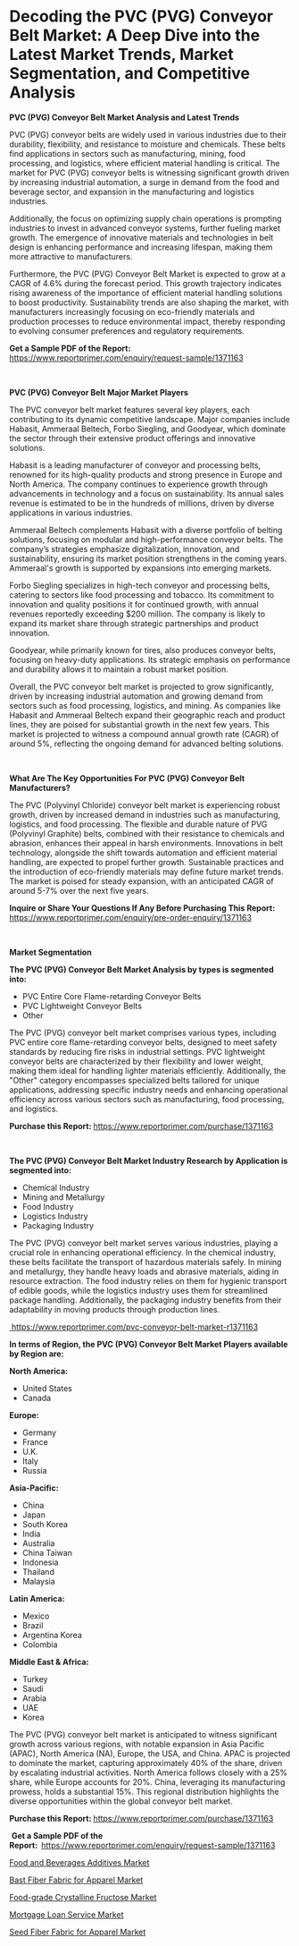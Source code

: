 <p><h1>Decoding the PVC (PVG) Conveyor Belt Market: A Deep Dive into the Latest Market Trends, Market Segmentation, and Competitive Analysis</h1></p><p><strong>PVC (PVG) Conveyor Belt Market Analysis and Latest Trends</strong></p>
<p><p>PVC (PVG) conveyor belts are widely used in various industries due to their durability, flexibility, and resistance to moisture and chemicals. These belts find applications in sectors such as manufacturing, mining, food processing, and logistics, where efficient material handling is critical. The market for PVC (PVG) conveyor belts is witnessing significant growth driven by increasing industrial automation, a surge in demand from the food and beverage sector, and expansion in the manufacturing and logistics industries. </p><p>Additionally, the focus on optimizing supply chain operations is prompting industries to invest in advanced conveyor systems, further fueling market growth. The emergence of innovative materials and technologies in belt design is enhancing performance and increasing lifespan, making them more attractive to manufacturers. </p><p>Furthermore, the PVC (PVG) Conveyor Belt Market is expected to grow at a CAGR of 4.6% during the forecast period. This growth trajectory indicates rising awareness of the importance of efficient material handling solutions to boost productivity. Sustainability trends are also shaping the market, with manufacturers increasingly focusing on eco-friendly materials and production processes to reduce environmental impact, thereby responding to evolving consumer preferences and regulatory requirements.</p></p>
<p><strong>Get a Sample PDF of the Report:&nbsp;</strong> <a href="https://www.reportprimer.com/enquiry/request-sample/1371163">https://www.reportprimer.com/enquiry/request-sample/1371163</a></p>
<p>&nbsp;</p>
<p><strong>PVC (PVG) Conveyor Belt Major Market Players</strong></p>
<p><p>The PVC conveyor belt market features several key players, each contributing to its dynamic competitive landscape. Major companies include Habasit, Ammeraal Beltech, Forbo Siegling, and Goodyear, which dominate the sector through their extensive product offerings and innovative solutions.</p><p>Habasit is a leading manufacturer of conveyor and processing belts, renowned for its high-quality products and strong presence in Europe and North America. The company continues to experience growth through advancements in technology and a focus on sustainability. Its annual sales revenue is estimated to be in the hundreds of millions, driven by diverse applications in various industries.</p><p>Ammeraal Beltech complements Habasit with a diverse portfolio of belting solutions, focusing on modular and high-performance conveyor belts. The company’s strategies emphasize digitalization, innovation, and sustainability, ensuring its market position strengthens in the coming years. Ammeraal's growth is supported by expansions into emerging markets.</p><p>Forbo Siegling specializes in high-tech conveyor and processing belts, catering to sectors like food processing and tobacco. Its commitment to innovation and quality positions it for continued growth, with annual revenues reportedly exceeding $200 million. The company is likely to expand its market share through strategic partnerships and product innovation.</p><p>Goodyear, while primarily known for tires, also produces conveyor belts, focusing on heavy-duty applications. Its strategic emphasis on performance and durability allows it to maintain a robust market position.</p><p>Overall, the PVC conveyor belt market is projected to grow significantly, driven by increasing industrial automation and growing demand from sectors such as food processing, logistics, and mining. As companies like Habasit and Ammeraal Beltech expand their geographic reach and product lines, they are poised for substantial growth in the next few years. This market is projected to witness a compound annual growth rate (CAGR) of around 5%, reflecting the ongoing demand for advanced belting solutions.</p></p>
<p>&nbsp;</p>
<p><strong>What Are The Key Opportunities For PVC (PVG) Conveyor Belt Manufacturers?</strong></p>
<p><p>The PVC (Polyvinyl Chloride) conveyor belt market is experiencing robust growth, driven by increased demand in industries such as manufacturing, logistics, and food processing. The flexible and durable nature of PVG (Polyvinyl Graphite) belts, combined with their resistance to chemicals and abrasion, enhances their appeal in harsh environments. Innovations in belt technology, alongside the shift towards automation and efficient material handling, are expected to propel further growth. Sustainable practices and the introduction of eco-friendly materials may define future market trends. The market is poised for steady expansion, with an anticipated CAGR of around 5-7% over the next five years.</p></p>
<p><strong>Inquire or Share Your Questions If Any Before Purchasing This Report:</strong> <a href="https://www.reportprimer.com/enquiry/pre-order-enquiry/1371163">https://www.reportprimer.com/enquiry/pre-order-enquiry/1371163</a></p>
<p>&nbsp;</p>
<p><strong>Market Segmentation</strong></p>
<p><strong>The PVC (PVG) Conveyor Belt Market Analysis by types is segmented into:</strong></p>
<p><ul><li>PVC Entire Core Flame-retarding Conveyor Belts</li><li>PVC Lightweight Conveyor Belts</li><li>Other</li></ul></p>
<p><p>The PVC (PVG) conveyor belt market comprises various types, including PVC entire core flame-retarding conveyor belts, designed to meet safety standards by reducing fire risks in industrial settings. PVC lightweight conveyor belts are characterized by their flexibility and lower weight, making them ideal for handling lighter materials efficiently. Additionally, the "Other" category encompasses specialized belts tailored for unique applications, addressing specific industry needs and enhancing operational efficiency across various sectors such as manufacturing, food processing, and logistics.</p></p>
<p><strong>Purchase this Report:&nbsp;</strong><a href="https://www.reportprimer.com/purchase/1371163">https://www.reportprimer.com/purchase/1371163</a></p>
<p>&nbsp;</p>
<p><strong>The PVC (PVG) Conveyor Belt Market Industry Research by Application is segmented into:</strong></p>
<p><ul><li>Chemical Industry</li><li>Mining and Metallurgy</li><li>Food Industry</li><li>Logistics Industry</li><li>Packaging Industry</li></ul></p>
<p><p>The PVC (PVG) conveyor belt market serves various industries, playing a crucial role in enhancing operational efficiency. In the chemical industry, these belts facilitate the transport of hazardous materials safely. In mining and metallurgy, they handle heavy loads and abrasive materials, aiding in resource extraction. The food industry relies on them for hygienic transport of edible goods, while the logistics industry uses them for streamlined package handling. Additionally, the packaging industry benefits from their adaptability in moving products through production lines.</p></p>
<p><a href="https://www.reportprimer.com/pvc-conveyor-belt-market-r1371163">&nbsp;https://www.reportprimer.com/pvc-conveyor-belt-market-r1371163</a></p>
<p><strong>In terms of Region, the PVC (PVG) Conveyor Belt Market Players available by Region are:</strong></p>
<p>
    <p> <strong> North America: </strong>
        <ul>
            <li>United States</li>
            <li>Canada</li>
        </ul>
        </p> 
    <p> <strong> Europe: </strong>
        <ul>
            <li>Germany</li>
            <li>France</li>
            <li>U.K.</li>
            <li>Italy</li>
            <li>Russia</li>
        </ul>
        </p> 
    <p> <strong> Asia-Pacific: </strong>
        <ul>
            <li>China</li>
            <li>Japan</li>
            <li>South Korea</li>
            <li>India</li>
            <li>Australia</li>
            <li>China Taiwan</li>
            <li>Indonesia</li>
            <li>Thailand</li>
            <li>Malaysia</li>
        </ul>
        </p> 
    <p> <strong> Latin America: </strong>
        <ul>
            <li>Mexico</li>
            <li>Brazil</li>
            <li>Argentina Korea</li>
            <li>Colombia</li>
        </ul>
        </p> 
    <p> <strong> Middle East & Africa: </strong>
        <ul>
            <li>Turkey</li>
            <li>Saudi</li>
            <li>Arabia</li>
            <li>UAE</li>
            <li>Korea</li>
        </ul>
    </p>
    </p>
<p><p>The PVC (PVG) conveyor belt market is anticipated to witness significant growth across various regions, with notable expansion in Asia Pacific (APAC), North America (NA), Europe, the USA, and China. APAC is projected to dominate the market, capturing approximately 40% of the share, driven by escalating industrial activities. North America follows closely with a 25% share, while Europe accounts for 20%. China, leveraging its manufacturing prowess, holds a substantial 15%. This regional distribution highlights the diverse opportunities within the global conveyor belt market.</p></p>
<p><strong>Purchase this Report: </strong><a href="https://www.reportprimer.com/purchase/1371163">https://www.reportprimer.com/purchase/1371163</a></p>
<p>&nbsp;<strong>Get a Sample PDF of the Report:&nbsp;&nbsp;</strong><a href="https://www.reportprimer.com/enquiry/request-sample/1371163">https://www.reportprimer.com/enquiry/request-sample/1371163</a></p>
<p><strong></strong></p>
<p><p><a href="https://medium.com/@qndifksd5/food-and-beverages-additives-industry-sector-new-technologies-and-market-impact-forecasted-for-d8e37610b1a5?postPublishedType=repub">Food and Beverages Additives Market</a></p><p><a href="https://issuu.com/reportprime-2/docs/bast-fiber-fabric-for-apparel-marke_df7e768c6f55fd">Bast Fiber Fabric for Apparel Market</a></p><p><a href="https://medium.com/@saifulhasanx_42436/global-perspectives-on-food-grade-crystalline-fructose-market-trends-and-forecast-2024-2031-3922b60d5f2c?postPublishedType=repub">Food-grade Crystalline Fructose Market</a></p><p><a href="https://www.linkedin.com/pulse/mortgage-loan-service-market-forecasts-trends-impact-analysis-ay2pf">Mortgage Loan Service Market</a></p><p><a href="https://issuu.com/reportprime-2/docs/seed-fiber-fabric-for-apparel-marke_d65cf65238a491">Seed Fiber Fabric for Apparel Market</a></p></p>